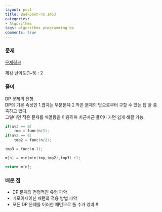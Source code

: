 ```yaml
---
layout: post
title: BaekJoon-no.1463
categories:
- Algorithms
tags: algorithms programming dp
comments: true
---
```


### 문제

[문제링크](https://www.acmicpc.net/problem/1463)

체감 난이도(1~5) : 2

### 풀이

DP 문제의 전형.  
DP의 기본 속성인 1.겹치는 부분문제 2.작은 문제의 답으로부터 구할 수 있는  답 을 충족하고 있다.  
그렇다면 작은 문제를 배열등을 이용하여 차근차근 풀어나가면 쉽게 해결 가능.

```c
if(n%3 == 0)
	tmp = func(n/3);
if(n%2 == 0)
	tmp2 = func(n/2);

tmp3 = func(n-1);

m[n] = min(min(tmp,tmp2),tmp3) +1; 

return m[n];
```

### 배운 점

- DP 문제의 전형적인 유형 파악
- 메모이제이션 패턴의 적용 방법 파악
- 모든 DP 문제를 이러한 패턴으로 풀 수가 있따!!!

